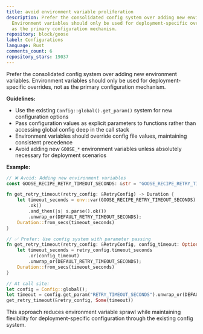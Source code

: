 ```yaml
---
title: avoid environment variable proliferation
description: Prefer the consolidated config system over adding new environment variables.
  Environment variables should only be used for deployment-specific overrides, not
  as the primary configuration mechanism.
repository: block/goose
label: Configurations
language: Rust
comments_count: 6
repository_stars: 19037
---
```


Prefer the consolidated config system over adding new environment variables. Environment variables should only be used for deployment-specific overrides, not as the primary configuration mechanism.

**Guidelines:**
- Use the existing `Config::global().get_param()` system for new configuration options
- Pass configuration values as explicit parameters to functions rather than accessing global config deep in the call stack
- Environment variables should override config file values, maintaining consistent precedence
- Avoid adding new `GOOSE_*` environment variables unless absolutely necessary for deployment scenarios

**Example:**
```rust
// ❌ Avoid: Adding new environment variables
const GOOSE_RECIPE_RETRY_TIMEOUT_SECONDS: &str = "GOOSE_RECIPE_RETRY_TIMEOUT_SECONDS";

fn get_retry_timeout(retry_config: &RetryConfig) -> Duration {
    let timeout_seconds = env::var(GOOSE_RECIPE_RETRY_TIMEOUT_SECONDS)
        .ok()
        .and_then(|s| s.parse().ok())
        .unwrap_or(DEFAULT_RETRY_TIMEOUT_SECONDS);
    Duration::from_secs(timeout_seconds)
}

// ✅ Prefer: Use config system with parameter passing
fn get_retry_timeout(retry_config: &RetryConfig, config_timeout: Option<u64>) -> Duration {
    let timeout_seconds = retry_config.timeout_seconds
        .or(config_timeout)
        .unwrap_or(DEFAULT_RETRY_TIMEOUT_SECONDS);
    Duration::from_secs(timeout_seconds)
}

// At call site:
let config = Config::global();
let timeout = config.get_param("RETRY_TIMEOUT_SECONDS").unwrap_or(DEFAULT_RETRY_TIMEOUT_SECONDS);
get_retry_timeout(&retry_config, Some(timeout))
```

This approach reduces environment variable sprawl while maintaining flexibility for deployment-specific configuration through the existing config system.